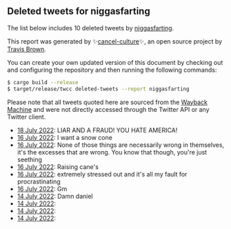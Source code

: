 ## Deleted tweets for niggasfarting

The list below includes 10 deleted tweets by
[niggasfarting](https://twitter.com/niggasfarting).



This report was generated by ✨[cancel-culture](https://github.com/travisbrown/cancel-culture)✨,
an open source project by [Travis Brown](https://twitter.com/travisbrown).

You can create your own updated version of this document by checking out and configuring the
repository and then running the following commands:

```bash
$ cargo build --release
$ target/release/twcc deleted-tweets --report niggasfarting
```

Please note that all tweets quoted here are sourced from the
[Wayback Machine](https://web.archive.org) and were not directly accessed through the Twitter API or
any Twitter client.

* [18 July 2022](https://web.archive.org/web/20220718001345/https://twitter.com/niggasfarting/status/1548823067253669888): LIAR AND A FRAUD! YOU HATE AMERICA! <!--1548823067253669888-->
* [16 July 2022](https://web.archive.org/web/20220716204135/https://twitter.com/niggasfarting/status/1548407228868071424): I want a snow cone <!--1548407228868071424-->
* [16 July 2022](https://web.archive.org/web/20220716160938/https://twitter.com/niggasfarting/status/1548338907489521664): None of those things are necessarily wrong in themselves, it's the excesses that are wrong. You know that though, you're just seething <!--1548338907489521664-->
* [16 July 2022](https://web.archive.org/web/20220716144923/https://twitter.com/niggasfarting/status/1548318686905176064): Raising cane's <!--1548318686905176064-->
* [16 July 2022](https://web.archive.org/web/20220716144552/https://twitter.com/niggasfarting/status/1548317857468936206): extremely stressed out and it's all my fault for procrastinating <!--1548317857468936206-->
* [16 July 2022](https://web.archive.org/web/20220716142118/https://twitter.com/niggasfarting/status/1548311689413545984): Gm <!--1548311689413545984-->
* [14 July 2022](https://web.archive.org/web/20220714223754/https://twitter.com/niggasfarting/status/1547711794604494852): Damn daniel <!--1547711794604494852-->
* [14 July 2022](https://web.archive.org/web/20220714215110/https://twitter.com/niggasfarting/status/1547699941132230667):  <!--1547699941132230667-->
* [14 July 2022](https://web.archive.org/web/20220714190204/https://twitter.com/niggasfarting/status/1547657154038861826):  <!--1547657154038861826-->
* [14 July 2022](https://web.archive.org/web/20220714183714/https://twitter.com/niggasfarting/status/1547651063498452992):  <!--1547651063498452992-->
